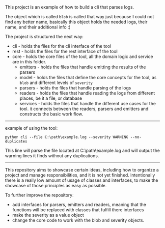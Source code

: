 This project is an example of how to build a cli that parses logs.

The object which is called `blob` is called that way just because I could not find any better name, basically this object holds the needed logs, their name, and their additional info :)

The project is structured the next way:

- cli - holds the files for the cli interface of the tool
- rest - holds the files for the rest interface of the tool
- core - holds the core files of the tool, all the domain logic and service are in this folder.
  - emitters - holds the files that handle emitting the results of the parsers
  - model - holds the files that define the core concepts for the tool, as `blob` and different levels of `severity`
  - parsers - holds the files that handle parsing of the logs
  - readers - holds the files that handle reading the logs from different places, be it a file, or database
  - services - holds the files that handle the different use cases for the tool. it connects between the readers, parsers and emitters and constructs the basic work flow.


-------------------
example of using the tool:

```python cli --file C:\path\example.log --severity WARNING --no-duplicates```

This line will parse the file located at C:\path\example.log and will output the warning lines it finds without any duplications.

-------------------
This repository aims to showcase certain ideas, including how to organize a project and manage responsibilities, and it is not yet finished.
Intentionally there is a really low amount of usage of classes and interfaces, to make the showcase of those principles as easy as possible.

To further improve the repository:
- add interfaces for parsers, emitters and readers, meaning that the functions will be replaced with classes that fulfill there interfaces
- make the severity as a value object
- change the core code to work with the blob and severity objects.



